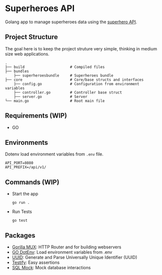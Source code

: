 # Superheroes API
Golang app to manage superheroes data using the [superhero API](https://superheroapi.com/).


## Project Structure

The goal here is to keep the project struture very simple, thinking in medium size web applications.

```
.
├── build                     # Compiled files
├── bundles
    ├── superheroesbundle     # Superheroes bundle
├── core                      # Core/base structs and interfaces
    ├── config.go             # Configuration from environment variables
    ├── controller.go         # Controller base struct
    ├── server.go             # Server
└── main.go                   # Root main file
```

## Requirements (WIP)

- GO

## Environments

Dotenv load environment variables from `.env` file.

```
API_PORT=8080
API_PREFIX=/api/v1/
```

## Commands (WIP)

- Start the app

    `go run .`

- Run Tests

    `go test`


## Packages

- [Gorilla MUX](github.com/gorilla/mux): HTTP Router and for building webservers
- [GO DotEnv](github.com/joho/godotenv): Load environment variables from .env
- [UUID](github.com/satori/go.uuid): Generate and Parse Universally Unique Identifier (UUID)
- [Testify](github.com/stretchr/testify/assert): Easy assertions
- [SQL Mock](github.com/DATA-DOG/go-sqlmock): Mock database interactions

